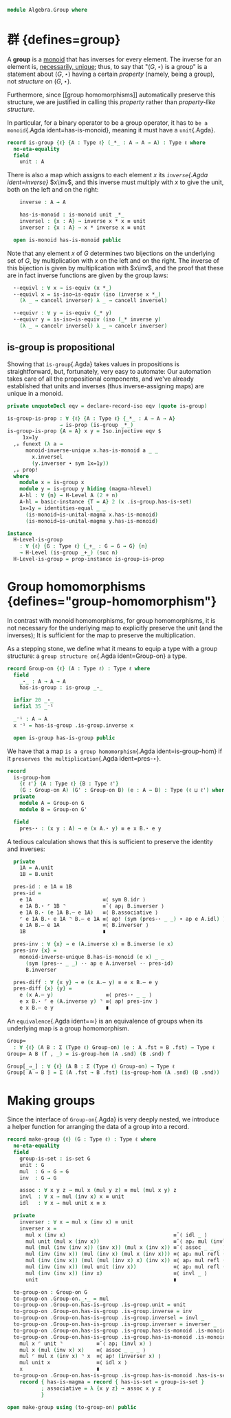 <!--
```agda
{-# OPTIONS -vtactic.hlevel:10 #-}
open import 1Lab.Prelude

open import Algebra.Magma.Unital hiding (idl ; idr)
open import Algebra.Semigroup
open import Algebra.Monoid
open import Algebra.Magma

import Algebra.Monoid.Reasoning as Mon

open is-monoid hiding (idl ; idr)
```
-->

```agda
module Algebra.Group where
```

# 群 {defines=group}

A **group** is a [monoid] that has inverses for every element. The
inverse for an element is, [necessarily, unique]; thus, to say that "$(G,
\star)$ is a group" is a statement about $(G, \star)$ having a certain
_property_ (namely, being a group), not _structure_ on $(G, \star)$.

Furthermore, since [[group homomorphisms]]
automatically preserve this structure, we are justified in calling this
_property_ rather than _property-like structure_.

[monoid]: Algebra.Monoid.html
[necessarily, unique]: Algebra.Monoid.html#inverses

In particular, for a binary operator to be a group operator, it has to
`be a monoid`{.Agda ident=has-is-monoid}, meaning it must have a
`unit`{.Agda}.

```agda
record is-group {ℓ} {A : Type ℓ} (_*_ : A → A → A) : Type ℓ where
  no-eta-equality
  field
    unit : A
```

There is also a map which assigns to each element $x$ its _`inverse`{.Agda
ident=inverse}_ $x\inv$, and this inverse must multiply with $x$ to
give the unit, both on the left and on the right:

```agda
    inverse : A → A

    has-is-monoid : is-monoid unit _*_
    inversel : {x : A} → inverse x * x ≡ unit
    inverser : {x : A} → x * inverse x ≡ unit

  open is-monoid has-is-monoid public
```

<!--
```agda
  infixr 20 _—_
  _—_ : A → A → A
  x — y = x * inverse y

  abstract
    inv-unit : inverse unit ≡ unit
    inv-unit = monoid-inverse-unique
      has-is-monoid unit _ _ inversel (has-is-monoid .is-monoid.idl)

    inv-inv : ∀ {x} → inverse (inverse x) ≡ x
    inv-inv = monoid-inverse-unique
      has-is-monoid _ _ _ inversel inversel

    inv-comm : ∀ {x y} → inverse (x * y) ≡ inverse y — x
    inv-comm {x = x} {y} =
      monoid-inverse-unique has-is-monoid _ _ _ inversel p
      where
        p : (x * y) * (inverse y — x) ≡ unit
        p = associative has-is-monoid
         ·· ap₂ _*_
              (  sym (associative has-is-monoid)
              ·· ap₂ _*_ refl inverser
              ·· has-is-monoid .is-monoid.idr)
              refl
         ·· inverser

    zero-diff : ∀ {x y} → x — y ≡ unit → x ≡ y
    zero-diff {x = x} {y = y} p =
      monoid-inverse-unique has-is-monoid _ _ _ p inversel

  underlying-monoid : Monoid ℓ
  underlying-monoid = A , record
    { identity = unit ; _⋆_ = _*_ ; has-is-monoid = has-is-monoid }

  open Mon underlying-monoid public
```
-->

Note that any element $x$ of $G$ determines two
bijections on the underlying set of $G$, by multiplication with $x$ on
the left and on the right.
The inverse of this bijection is given by multiplication with
$x\inv$, and the proof that these are in fact inverse functions are
given by the group laws:

```agda
  ⋆-equivl : ∀ x → is-equiv (x *_)
  ⋆-equivl x = is-iso→is-equiv (iso (inverse x *_)
    (λ _ → cancell inverser) λ _ → cancell inversel)

  ⋆-equivr : ∀ y → is-equiv (_* y)
  ⋆-equivr y = is-iso→is-equiv (iso (_* inverse y)
    (λ _ → cancelr inversel) λ _ → cancelr inverser)
```

## is-group is propositional

Showing that `is-group`{.Agda} takes values in propositions is
straightforward, but, fortunately, very easy to automate: Our automation
takes care of all the propositional components, and we've already
established that units and inverses (thus inverse-assigning maps) are
unique in a monoid.

```agda
private unquoteDecl eqv = declare-record-iso eqv (quote is-group)

is-group-is-prop : ∀ {ℓ} {A : Type ℓ} {_*_ : A → A → A}
                 → is-prop (is-group _*_)
is-group-is-prop {A = A} x y = Iso.injective eqv $
     1x=1y
  ,ₚ funext (λ a →
      monoid-inverse-unique x.has-is-monoid a _ _
        x.inversel
        (y.inverser ∙ sym 1x=1y))
  ,ₚ prop!
  where
    module x = is-group x
    module y = is-group y hiding (magma-hlevel)
    A-hl : ∀ {n} → H-Level A (2 + n)
    A-hl = basic-instance {T = A} 2 (x .is-group.has-is-set)
    1x=1y = identities-equal _ _
      (is-monoid→is-unital-magma x.has-is-monoid)
      (is-monoid→is-unital-magma y.has-is-monoid)

instance
  H-Level-is-group
    : ∀ {ℓ} {G : Type ℓ} {_+_ : G → G → G} {n}
    → H-Level (is-group _+_) (suc n)
  H-Level-is-group = prop-instance is-group-is-prop
```

# Group homomorphisms {defines="group-homomorphism"}

In contrast with monoid homomorphisms, for group homomorphisms, it is
not necessary for the underlying map to explicitly preserve the unit
(and the inverses); It is sufficient for the map to preserve the
multiplication.

As a stepping stone, we define what it means to equip a type with a
group structure: a `group structure on`{.Agda ident=Group-on} a type.

```agda
record Group-on {ℓ} (A : Type ℓ) : Type ℓ where
  field
    _⋆_ : A → A → A
    has-is-group : is-group _⋆_

  infixr 20 _⋆_
  infixl 35 _⁻¹

  _⁻¹ : A → A
  x ⁻¹ = has-is-group .is-group.inverse x

  open is-group has-is-group public
```

We have that a map `is a group homomorphism`{.Agda ident=is-group-hom} if
it `preserves the multiplication`{.Agda ident=pres-⋆}.

```agda
record
  is-group-hom
    {ℓ ℓ'} {A : Type ℓ} {B : Type ℓ'}
    (G : Group-on A) (G' : Group-on B) (e : A → B) : Type (ℓ ⊔ ℓ') where
  private
    module A = Group-on G
    module B = Group-on G'

  field
    pres-⋆ : (x y : A) → e (x A.⋆ y) ≡ e x B.⋆ e y
```

A tedious calculation shows that this is sufficient to preserve the
identity and inverses:

```agda
  private
    1A = A.unit
    1B = B.unit

  pres-id : e 1A ≡ 1B
  pres-id =
    e 1A                       ≡⟨ sym B.idr ⟩
    e 1A B.⋆ ⌜ 1B ⌝            ≡˘⟨ ap¡ B.inverser ⟩
    e 1A B.⋆ (e 1A B.— e 1A)   ≡⟨ B.associative ⟩
    ⌜ e 1A B.⋆ e 1A ⌝ B.— e 1A ≡⟨ ap! (sym (pres-⋆ _ _) ∙ ap e A.idl) ⟩
    e 1A B.— e 1A              ≡⟨ B.inverser ⟩
    1B                         ∎

  pres-inv : ∀ {x} → e (A.inverse x) ≡ B.inverse (e x)
  pres-inv {x} =
    monoid-inverse-unique B.has-is-monoid (e x) _ _
      (sym (pres-⋆ _ _) ·· ap e A.inversel ·· pres-id)
      B.inverser

  pres-diff : ∀ {x y} → e (x A.— y) ≡ e x B.— e y
  pres-diff {x} {y} =
    e (x A.— y)                 ≡⟨ pres-⋆ _ _ ⟩
    e x B.⋆ ⌜ e (A.inverse y) ⌝ ≡⟨ ap! pres-inv ⟩
    e x B.— e y                 ∎
```

<!--
```agda
is-group-hom-is-prop
  : ∀ {ℓ ℓ'} {A : Type ℓ} {B : Type ℓ'}
      {G : Group-on A} {H : Group-on B} {f}
  → is-prop (is-group-hom G H f)
is-group-hom-is-prop {H = H} a b i .is-group-hom.pres-⋆ x y =
  Group-on.has-is-set H _ _ (a .is-group-hom.pres-⋆ x y) (b .is-group-hom.pres-⋆ x y) i

instance
  H-Level-group-hom
    : ∀ {n} {ℓ ℓ'} {A : Type ℓ} {B : Type ℓ'}
      {G : Group-on A} {H : Group-on B} {f}
    → H-Level (is-group-hom G H f) (suc n)
  H-Level-group-hom = prop-instance is-group-hom-is-prop
```
-->

An `equivalence`{.Agda ident=≃} is an equivalence of groups when its
underlying map is a group homomorphism.

```agda
Group≃
  : ∀ {ℓ} (A B : Σ (Type ℓ) Group-on) (e : A .fst ≃ B .fst) → Type ℓ
Group≃ A B (f , _) = is-group-hom (A .snd) (B .snd) f

Group[_⇒_] : ∀ {ℓ} (A B : Σ (Type ℓ) Group-on) → Type ℓ
Group[ A ⇒ B ] = Σ (A .fst → B .fst) (is-group-hom (A .snd) (B .snd))
```

# Making groups

Since the interface of `Group-on`{.Agda} is very deeply nested, we
introduce a helper function for arranging the data of a group into a
record.

```agda
record make-group {ℓ} (G : Type ℓ) : Type ℓ where
  no-eta-equality
  field
    group-is-set : is-set G
    unit : G
    mul  : G → G → G
    inv  : G → G

    assoc : ∀ x y z → mul x (mul y z) ≡ mul (mul x y) z
    invl  : ∀ x → mul (inv x) x ≡ unit
    idl   : ∀ x → mul unit x ≡ x

  private
    inverser : ∀ x → mul x (inv x) ≡ unit
    inverser x =
      mul x (inv x)                                   ≡˘⟨ idl _ ⟩
      mul unit (mul x (inv x))                        ≡˘⟨ ap₂ mul (invl _) refl ⟩
      mul (mul (inv (inv x)) (inv x)) (mul x (inv x)) ≡˘⟨ assoc _ _ _ ⟩
      mul (inv (inv x)) (mul (inv x) (mul x (inv x))) ≡⟨ ap₂ mul refl (assoc _ _ _) ⟩
      mul (inv (inv x)) (mul (mul (inv x) x) (inv x)) ≡⟨ ap₂ mul refl (ap₂ mul (invl _) refl) ⟩
      mul (inv (inv x)) (mul unit (inv x))            ≡⟨ ap₂ mul refl (idl _) ⟩
      mul (inv (inv x)) (inv x)                       ≡⟨ invl _ ⟩
      unit                                            ∎

  to-group-on : Group-on G
  to-group-on .Group-on._⋆_ = mul
  to-group-on .Group-on.has-is-group .is-group.unit = unit
  to-group-on .Group-on.has-is-group .is-group.inverse = inv
  to-group-on .Group-on.has-is-group .is-group.inversel = invl _
  to-group-on .Group-on.has-is-group .is-group.inverser = inverser _
  to-group-on .Group-on.has-is-group .is-group.has-is-monoid .is-monoid.idl {x} = idl x
  to-group-on .Group-on.has-is-group .is-group.has-is-monoid .is-monoid.idr {x} =
    mul x ⌜ unit ⌝           ≡˘⟨ ap¡ (invl x) ⟩
    mul x (mul (inv x) x)    ≡⟨ assoc _ _ _ ⟩
    mul ⌜ mul x (inv x) ⌝ x  ≡⟨ ap! (inverser x) ⟩
    mul unit x               ≡⟨ idl x ⟩
    x                        ∎
  to-group-on .Group-on.has-is-group .is-group.has-is-monoid .has-is-semigroup =
    record { has-is-magma = record { has-is-set = group-is-set }
           ; associative = λ {x y z} → assoc x y z
           }

open make-group using (to-group-on) public
```
